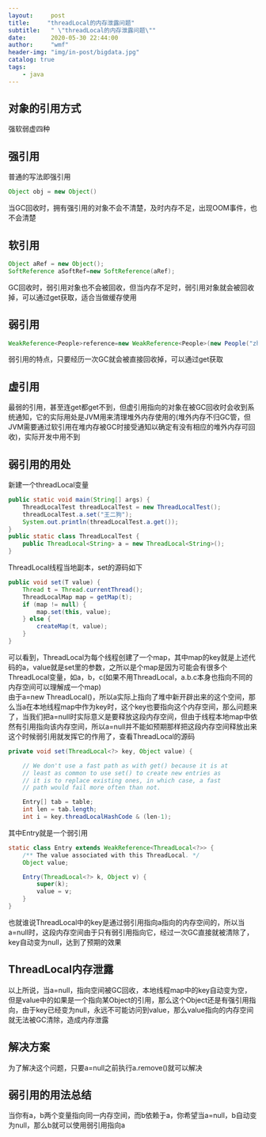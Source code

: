 ```yaml
---
layout:     post
title:     "threadLocal的内存泄露问题"
subtitle:   " \"threadLocal的内存泄露问题\""
date:       2020-05-30 22:44:00
author:     "wmf"
header-img: "img/in-post/bigdata.jpg"
catalog: true
tags:
    - java
---
```

## 对象的引用方式
强软弱虚四种
## 强引用
普通的写法即强引用
```java
Object obj = new Object()
```
当GC回收时，拥有强引用的对象不会不清楚，及时内存不足，出现OOM事件，也不会清楚
## 软引用
```java
Object aRef = new Object();
SoftReference aSoftRef=new SoftReference(aRef); 
```
GC回收时，弱引用对象也不会被回收，但当内存不足时，弱引用对象就会被回收掉，可以通过get获取，适合当做缓存使用
## 弱引用
```java
WeakReference<People>reference=new WeakReference<People>(new People("zhouqian",20));，作用另说
```
弱引用的特点，只要经历一次GC就会被直接回收掉，可以通过get获取
## 虚引用
最弱的引用，甚至连get都get不到，但虚引用指向的对象在被GC回收时会收到系统通知，它的实际用处是JVM用来清理堆外内存使用的(堆外内存不归GC管，但JVM需要通过软引用在堆内存被GC时接受通知以确定有没有相应的堆外内存可回收)，实际开发中用不到
## 弱引用的用处
新建一个threadLocal变量
```java
public static void main(String[] args) {
    ThreadLocalTest threadLocalTest = new ThreadLocalTest();
    threadLocalTest.a.set("王二狗");
    System.out.println(threadLocalTest.a.get());
}
public static class ThreadLocalTest {
    public ThreadLocal<String> a = new ThreadLocal<String>();
}
```
ThreadLocal线程当地副本，set的源码如下
```java
public void set(T value) {
    Thread t = Thread.currentThread();
    ThreadLocalMap map = getMap(t);
    if (map != null) {
        map.set(this, value);
    } else {
        createMap(t, value);
    }
}
```
可以看到，ThreadLocal为每个线程创建了一个map，其中map的key就是上述代码的a，value就是set里的参数，之所以是个map是因为可能会有很多个ThreadLocal变量，如a，b，c(如果不用ThreadLocal，a.b.c本身也指向不同的内存空间可以理解成一个map)<br>
由于a=new ThreadLocal<String>()，所以a实际上指向了堆中新开辟出来的这个空间，那么当a在本地线程map中作为key时，这个key也要指向这个内存空间，那么问题来了，当我们把a=null时实际意义是要释放这段内存空间，但由于线程本地map中依然有引用指向该内存空间，所以a=null并不能如预期那样把这段内存空间释放出来<br>
这个时候弱引用就发挥它的作用了，查看ThreadLocal的源码
```java
private void set(ThreadLocal<?> key, Object value) {

    // We don't use a fast path as with get() because it is at
    // least as common to use set() to create new entries as
    // it is to replace existing ones, in which case, a fast
    // path would fail more often than not.

    Entry[] tab = table;
    int len = tab.length;
    int i = key.threadLocalHashCode & (len-1);
```
其中Entry就是一个弱引用
```java
static class Entry extends WeakReference<ThreadLocal<?>> {
    /** The value associated with this ThreadLocal. */
    Object value;

    Entry(ThreadLocal<?> k, Object v) {
        super(k);
        value = v;
    }
}
```
也就谁说ThreadLocal中的key是通过弱引用指向a指向的内存空间的，所以当a=null时，这段内存空间由于只有弱引用指向它，经过一次GC直接就被清除了，key自动变为null，达到了预期的效果
## ThreadLocal内存泄露
以上所说，当a=null，指向空间被GC回收，本地线程map中的key自动变为空，但是value中的如果是一个指向某Object的引用，那么这个Object还是有强引用指向，由于key已经变为null，永远不可能访问到value，那么value指向的内存空间就无法被GC清除，造成内存泄露
## 解决方案 
为了解决这个问题，只要a=null之前执行a.remove()就可以解决
## 弱引用的用法总结
当你有a，b两个变量指向同一内存空间，而b依赖于a，你希望当a=null，b自动变为null，那么b就可以使用弱引用指向a















